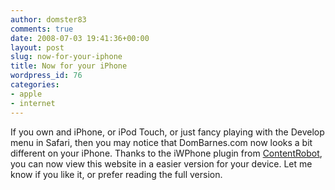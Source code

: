 ```yaml
---
author: domster83
comments: true
date: 2008-07-03 19:41:36+00:00
layout: post
slug: now-for-your-iphone
title: Now for your iPhone
wordpress_id: 76
categories:
- apple
- internet
---
```


If you own and iPhone, or iPod Touch, or just fancy playing with the Develop menu in Safari, then you may notice that DomBarnes.com now looks a bit different on your iPhone. Thanks to the iWPhone plugin from [ContentRobot](http://iwphone.contentrobot.com/), you can now view this website in a easier version for your device.
Let me know if you like it, or prefer reading the full version.
